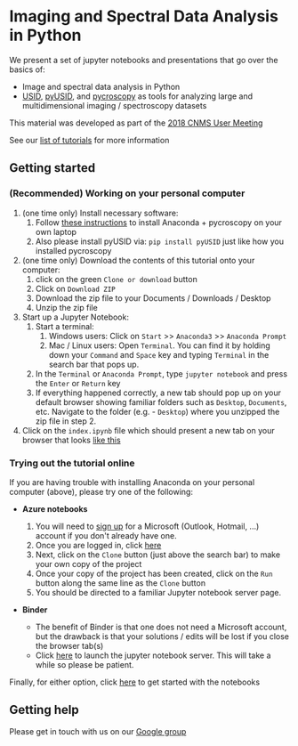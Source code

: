 # Imaging and Spectral Data Analysis in Python

We present a set of jupyter notebooks and presentations that go over the
basics of:

- Image and spectral data analysis in Python 
- [USID](https://pycroscopy.github.io/pyUSID/data_format.html), [pyUSID](https://pycroscopy.github.io/pyUSID/about.html), 
  and [pycroscopy](https://pycroscopy.github.io/pycroscopy/about.html) as tools for analyzing large and multidimensional imaging / spectroscopy datasets 
    
This material was developed as part of the [2018 CNMS User Meeting](./CNMS_UM_Workshop_schedule.md)

See our [list of tutorials](https://pycroscopy.github.io/pyUSID/external_guides.html) for more information
  
## Getting started
### (Recommended) Working on your personal computer
1. (one time only) Install necessary software:
    1. Follow [these instructions](https://pycroscopy.github.io/pycroscopy/install.html) to install Anaconda + 
       pycroscopy on your own laptop
    2. Also please install pyUSID via: ``pip install pyUSID`` just like how you installed pycroscopy
2. (one time only) Download the contents of this tutorial onto your computer:
    1. click on the green ``Clone or download`` button
    2. Click on ``Download ZIP``
    3. Download the zip file to your Documents / Downloads / Desktop
    4. Unzip the zip file
3. Start up a Jupyter Notebook:
    1. Start a terminal:
        1. Windows users: Click on ``Start`` >> ``Anaconda3`` >> ``Anaconda Prompt``
        2. Mac / Linux users: Open ``Terminal``. You can find it by holding down your ``Command`` and ``Space`` key and 
           typing ``Terminal`` in the search bar that pops up.
    2. In the ``Terminal`` or ``Anaconda Prompt``, type ``jupyter notebook`` and press the ``Enter`` or ``Return`` key
    3. If everything happened correctly, a new tab should pop up on your default browser showing familiar folders such 
       as ``Desktop``, ``Documents``, etc. Navigate to the folder (e.g. - ``Desktop``) where you unzipped the zip file 
       in step 2.
4. Click on the ``index.ipynb`` file which should present a new tab on your browser that looks [like this](./index.ipynb)

### Trying out the tutorial online
If you are having trouble with installing Anaconda on your personal computer (above), please try one of the following:

- **Azure notebooks**
    1. You will need to [sign up](https://signup.live.com/?wa=wsignin1.0&rpsnv=13&ct=1533149109&rver=6.7.6643.0&wp=MBI_SSL&wreply=https%3a%2f%2faccount.microsoft.com%2fauth%2fcomplete-signin%3fru%3dhttps%253A%252F%252Faccount.microsoft.com%252F%253Frefd%253Daccount.microsoft.com%2526refp%253Dsignedout-index&id=292666&lw=1&fl=easi2&pcexp=true&uictx=me&contextid=D0A988B000A50828&bk=1533149128&uiflavor=web&uaid=098dd33703314790a45fcfb799fd93d3&mkt=EN-US&lc=1033&lic=1) for a Microsoft (Outlook, Hotmail, ...) account if you don't already have one.
    2. Once you are logged in, click [here](https://notebooks.azure.com/ssomnath/libraries/cnms2018um)
    3. Next, click on the ``Clone`` button (just above the search bar) to make your own copy of the project
    4. Once your copy of the project has been created, click on the ``Run`` button along the same line as the ``Clone`` button
    5. You should be directed to a familiar Jupyter notebook server page.
        
- **Binder**
    - The benefit of Binder is that one does not need a Microsoft account, 
      but the drawback is that your solutions / edits will be lost if you close the browser tab(s)
    - Click [here](https://mybinder.org/v2/gh/pycroscopy/pyUSID_Tutorial/master) to launch the jupyter notebook server.
      This will take a while so please be patient.
      
Finally, for either option, click [here](./index.ipynb) to get started with the notebooks

## Getting help
Please get in touch with us on our [Google group](https://groups.google.com/forum/#!forum/pycroscopy)